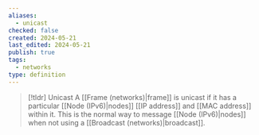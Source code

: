 ```yaml
---
aliases:
  - unicast
checked: false
created: 2024-05-21
last_edited: 2024-05-21
publish: true
tags:
  - networks
type: definition
---
```

>[!tldr] Unicast
> A [[Frame (networks)|frame]] is unicast if it has a particular [[Node (IPv6)|nodes]] [[IP address]] and [[MAC address]] within it. This is the normal way to message [[Node (IPv6)|nodes]] when not using a [[Broadcast (networks)|broadcast]].


